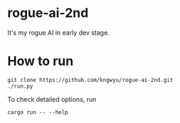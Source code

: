# rogue-ai-2nd
It's my rogue AI in early dev stage.

# How to run

``` shell
git clone https://github.com/kngwyu/rogue-ai-2nd.git
./run.py
```

To check detailed options, run
``` shell
cargo run -- --help
```

